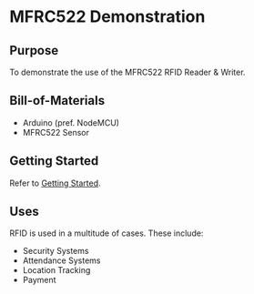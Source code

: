 # MFRC522 Demonstration
## Purpose
To demonstrate the use of the MFRC522 RFID Reader & Writer.

## Bill-of-Materials
 * Arduino (pref. NodeMCU)
 * MFRC522 Sensor

## Getting Started
Refer to [Getting Started](getting-started/README.md).

## Uses
RFID is used in a multitude of cases. These include:

 * Security Systems
 * Attendance Systems
 * Location Tracking
 * Payment
